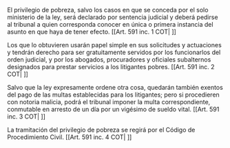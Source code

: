 El privilegio de pobreza, salvo los casos en que se conceda por el solo ministerio de la ley, será declarado por sentencia judicial y deberá pedirse al tribunal a quien corresponda conocer en única o primera instancia del asunto en que haya de tener efecto. [[Art. 591 inc. 1 COT| ]]

Los que lo obtuvieren usarán papel simple en sus solicitudes y actuaciones y tendrán derecho para ser gratuitamente servidos por los funcionarlos del orden judicial, y por los abogados, procuradores y oficiales subalternos designados para prestar servicios a los litigantes pobres. [[Art. 591 inc. 2 COT| ]]

Salvo que la ley expresamente ordene otra cosa, quedarán también exentos del pago de las multas establecidas para los litigantes; pero si procedieren con notoria malicia, podrá el tribunal imponer la multa correspondiente, conmutable en arresto de un día por un vigésimo de sueldo vital. [[Art. 591 inc. 3 COT| ]]

La tramitación del privilegio de pobreza se regirá por el Código de Procedimiento Civil. [[Art. 591 inc. 4 COT| ]]